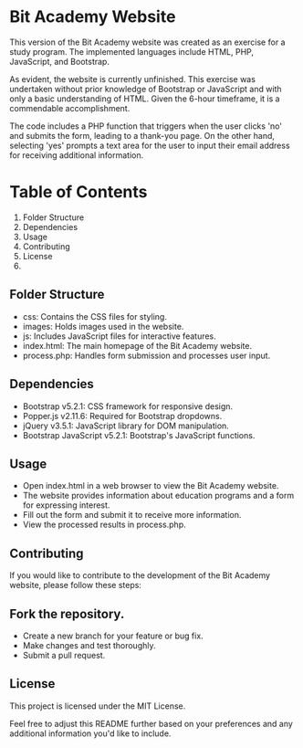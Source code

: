 # Bit Academy Website

This version of the Bit Academy website was created as an exercise for a study program. The implemented languages include HTML, PHP, JavaScript, and Bootstrap.

As evident, the website is currently unfinished. This exercise was undertaken without prior knowledge of Bootstrap or JavaScript and with only a basic understanding of HTML. Given the 6-hour timeframe, it is a commendable accomplishment.

The code includes a PHP function that triggers when the user clicks 'no' and submits the form, leading to a thank-you page. On the other hand, selecting 'yes' prompts a text area for the user to input their email address for receiving additional information.

# Table of Contents
1. Folder Structure
2. Dependencies
3. Usage
4. Contributing
5. License
6. 
## Folder Structure
- css: Contains the CSS files for styling.
- images: Holds images used in the website.
- js: Includes JavaScript files for interactive features.
- index.html: The main homepage of the Bit Academy website.
- process.php: Handles form submission and processes user input.

## Dependencies
- Bootstrap v5.2.1: CSS framework for responsive design.
- Popper.js v2.11.6: Required for Bootstrap dropdowns.
- jQuery v3.5.1: JavaScript library for DOM manipulation.
- Bootstrap JavaScript v5.2.1: Bootstrap's JavaScript functions.

## Usage
- Open index.html in a web browser to view the Bit Academy website.
- The website provides information about education programs and a form for expressing interest.
- Fill out the form and submit it to receive more information.
- View the processed results in process.php.

## Contributing
If you would like to contribute to the development of the Bit Academy website, please follow these steps:

## Fork the repository.
- Create a new branch for your feature or bug fix.
- Make changes and test thoroughly.
- Submit a pull request.

## License
This project is licensed under the MIT License.

Feel free to adjust this README further based on your preferences and any additional information you'd like to include.
